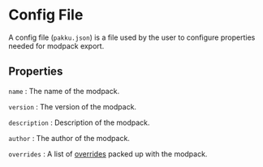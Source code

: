 # Config File

A config file (`pakku.json`) is a file used by the user to configure properties needed for
modpack export.

## Properties

`name`
: The name of the modpack.

`version`
: The version of the modpack.

`description`
: Description of the modpack.

`author`
: The author of the modpack.

`overrides`
: A list of [overrides](Pakku-Terminology.md#override) packed up with the modpack.
